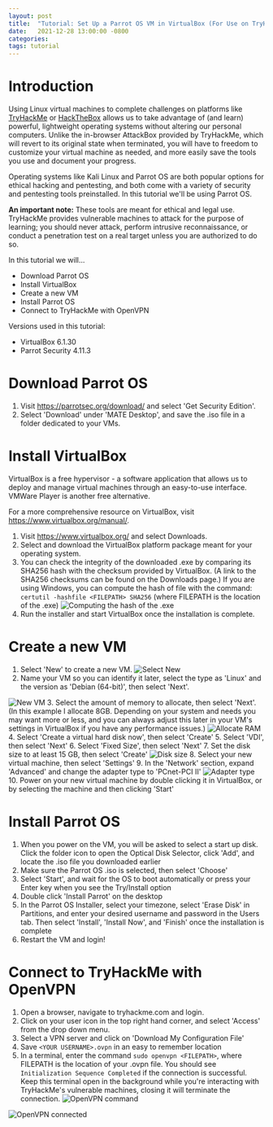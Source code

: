```yaml
---
layout: post
title:  "Tutorial: Set Up a Parrot OS VM in VirtualBox (For Use on TryHackMe Challenges)"
date:   2021-12-28 13:00:00 -0800
categories:
tags: tutorial
---
```


# Introduction

Using Linux virtual machines to complete challenges on platforms like [TryHackMe](https://tryhackme.com/) or [HackTheBox](https://www.hackthebox.com/) allows us to take advantage of (and learn) powerful, lightweight operating systems without altering our personal computers. Unlike the in-browser AttackBox provided by TryHackMe, which will revert to its original state when terminated, you will have to freedom to customize your virtual machine as needed, and more easily save the tools you use and document your progress.

Operating systems like Kali Linux and Parrot OS are both popular options for ethical hacking and pentesting, and both come with a variety of security and pentesting tools preinstalled. In this tutorial we'll be using Parrot OS.

**An important note:** These tools are meant for ethical and legal use. TryHackMe provides vulnerable machines to attack for the purpose of learning; you should never attack, perform intrusive reconnaissance, or conduct a penetration test on a real target unless you are authorized to do so.

In this tutorial we will...
- Download Parrot OS
- Install VirtualBox
- Create a new VM
- Install Parrot OS
- Connect to TryHackMe with OpenVPN

Versions used in this tutorial:
- VirtualBox 6.1.30
- Parrot Security 4.11.3

# Download Parrot OS

1. Visit https://parrotsec.org/download/ and select 'Get Security Edition'.
2. Select 'Download' under 'MATE Desktop', and save the .iso file in a folder dedicated to your VMs.

# Install VirtualBox

VirtualBox is a free hypervisor - a software application that allows us to deploy and manage virtual machines through an easy-to-use interface. VMWare Player is another free alternative.

For a more comprehensive resource on VirtualBox, visit https://www.virtualbox.org/manual/.

1. Visit https://www.virtualbox.org/ and select Downloads.
2. Select and download the VirtualBox platform package meant for your operating system.
3. You can check the integrity of the downloaded .exe by comparing its SHA256 hash with the checksum provided by VirtualBox. (A link to the SHA256 checksums can be found on the Downloads page.) If you are using Windows, you can compute the hash of file with the command: `certutil -hashfile <FILEPATH> SHA256` (where FILEPATH is the location of the .exe)
![Computing the hash of the .exe](/images/certutil.png)
4. Run the installer and start VirtualBox once the installation is complete.

# Create a new VM

1. Select 'New' to create a new VM.
![Select New](/images/vb1.png)
2. Name your VM so you can identify it later, select the type as 'Linux' and the version as 'Debian (64-bit)', then select 'Next'.

![New VM](/images/vb2.png)
3. Select the amount of memory to allocate, then select 'Next'. (In this example I allocate 8GB. Depending on your system and needs you may want more or less, and you can always adjust this later in your VM's settings in VirtualBox if you have any performance issues.)
![Allocate RAM](/images/vb3.png)
4. Select 'Create a virtual hard disk now', then select 'Create'
5. Select 'VDI', then select 'Next'
6. Select 'Fixed Size', then select 'Next'
7. Set the disk size to at least 15 GB, then select 'Create'
![Disk size](/images/vb4.png)
8. Select your new virtual machine, then select 'Settings'
9. In the 'Network' section, expand 'Advanced' and change the adapter type to 'PCnet-PCI II'
![Adapter type](/images/vb5.png)
10. Power on your new virtual machine by double clicking it in VirtualBox, or by selecting the machine and then clicking 'Start'


# Install Parrot OS

1. When you power on the VM, you will be asked to select a start up disk. Click the folder icon to open the Optical Disk Selector, click 'Add', and locate the .iso file you downloaded earlier
2. Make sure the Parrot OS .iso is selected, then select 'Choose'
3. Select 'Start', and wait for the OS to boot automatically or press your Enter key when you see the Try/Install option
4. Double click 'Install Parrot' on the desktop
5. In the Parrot OS Installer, select your timezone, select 'Erase Disk' in Partitions, and enter your desired username and password in the Users tab. Then select 'Install', 'Install Now', and 'Finish' once the installation is complete
6. Restart the VM and login!


# Connect to TryHackMe with OpenVPN

1. Open a browser, navigate to tryhackme.com and login.
2. Click on your user icon in the top right hand corner, and select 'Access' from the drop down menu.
3. Select a VPN server and click on 'Download My Configuration File'
4. Save `<YOUR USERNAME>.ovpn` in an easy to remember location
5. In a terminal, enter the command `sudo openvpn <FILEPATH>`, where FILEPATH is the location of your .ovpn file. You should see `Initialization Sequence Completed` if the connection is successful. Keep this terminal open in the background while you're interacting with TryHackMe's vulnerable machines, closing it will terminate the connection.
![OpenVPN command](/images/openvpn.png)


![OpenVPN connected](/images/openvpn2.png)

